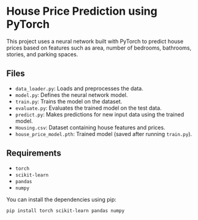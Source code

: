 # House Price Prediction using PyTorch

This project uses a neural network built with PyTorch to predict house prices based on features such as area, number of bedrooms, bathrooms, stories, and parking spaces.

## Files

- `data_loader.py`: Loads and preprocesses the data.
- `model.py`: Defines the neural network model.
- `train.py`: Trains the model on the dataset.
- `evaluate.py`: Evaluates the trained model on the test data.
- `predict.py`: Makes predictions for new input data using the trained model.
- `Housing.csv`: Dataset containing house features and prices.
- `house_price_model.pth`: Trained model (saved after running `train.py`).

## Requirements

- `torch`
- `scikit-learn`
- `pandas`
- `numpy`

You can install the dependencies using pip:

```bash
pip install torch scikit-learn pandas numpy
